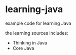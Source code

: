 # learning-java
example code for learning Java

the learning sources includes:
+ Thinking in Java
+ Core Java
